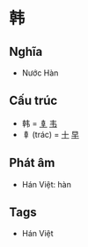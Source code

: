 # 韩

## Nghĩa

* Nước Hàn

## Cấu trúc
* 韩 = [𠦝](𠦝.md) [韦](韦.md)
* 𠦝 (trác) = [十](十.md) [早](早.md)

## Phát âm

* Hán Việt: hàn

## Tags
* Hán Việt

<script>window.HANZI_FIELD='韩';</script>
